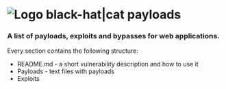 # ![Logo](https://www.pwncave.net/images/black-cat-res.png) black-hat|cat payloads

### A list of payloads, exploits and bypasses for web applications.
Every section contains the following structure:
- README.md - a short vulnerability description and how to use it
- Payloads - text files with payloads
- Exploits
